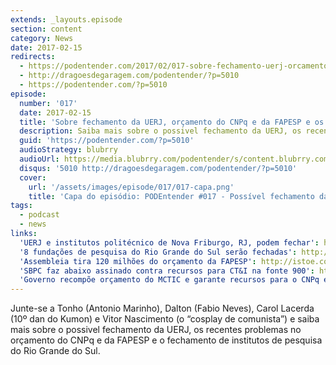 ```yaml
---
extends: _layouts.episode
section: content
category: News
date: 2017-02-15
redirects:
  - https://podentender.com/2017/02/017-sobre-fechamento-uerj-orcamento-cnpq-e-fapesp-e-institutos-do-rio-grande-do-sul.html
  - http://dragoesdegaragem.com/podentender/?p=5010
  - https://podentender.com/?p=5010
episode:
  number: '017'
  date: 2017-02-15
  title: 'Sobre fechamento da UERJ, orçamento do CNPq e da FAPESP e os Institutos do Rio Grande do Sul'
  description: Saiba mais sobre o possivel fechamento da UERJ, os recentes problemas no orçamento do CNPq e da FAPESP e o fechamento de institutos de pesquisa do Rio Grande do Sul.
  guid: 'https://podentender.com/?p=5010'
  audioStrategy: blubrry
  audioUrl: https://media.blubrry.com/podentender/s/content.blubrry.com/podentender/PODEntender_017_NEWS_fix.mp3
  disqus: '5010 http://dragoesdegaragem.com/podentender/?p=5010'
  cover:
    url: '/assets/images/episode/017/017-capa.png'
    title: 'Capa do episódio: PODEntender #017 - Possível fechamento da UERJ, recursos não garantidos para o CNPQ e FAPESP, fechamento dos institutos do Rio Grande do Sul'  
tags:
  - podcast
  - news
links:
  'UERJ e institutos politécnico de Nova Friburgo, RJ, podem fechar': http://g1.globo.com/rj/regiao-serrana/noticia/2017/01/uerj-e-o-instituto-politecnico-de-nova-friburgo-rj-podem-fechar.html
  '8 fundações de pesquisa do Rio Grande do Sul serão fechadas': http://istoe.com.br/deputados-no-rs-aprovam-extincao-de-8-fundacoes-e-demissao-de-1-000-servidores/
  'Assembleia tira 120 milhões do orçamento da FAPESP': http://istoe.com.br/assembleia-tira-r-120-mi-do-orcamento-da-fapesp/
  'SBPC faz abaixo assinado contra recursos para CT&I na fonte 900': http://www.sbpcnet.org.br/site/noticias/materias/detalhe.php?id=5776
  'Governo recompõe orçamento do MCTIC e garante recursos para o CNPq e Organizações Sociais': http://ciencia.estadao.com.br/blogs/herton-escobar/governo-recompoe-orcamento-do-mctic-e-garante-recursos-para-o-cnpq-e-organizacoes-sociais/
---
```


Junte-se a Tonho (Antonio Marinho), Dalton (Fabio Neves), Carol Lacerda (10º dan do Kumon) e
Vitor Nascimento (o “cosplay de comunista”) e saiba mais sobre o possivel fechamento da UERJ,
os recentes problemas no orçamento do CNPq e da FAPESP e o fechamento de institutos de pesquisa do Rio Grande do Sul.
